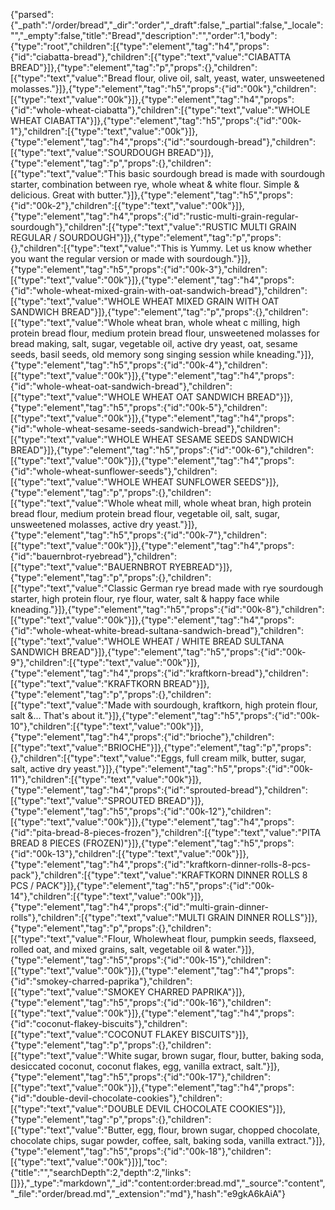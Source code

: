 {"parsed":{"_path":"/order/bread","_dir":"order","_draft":false,"_partial":false,"_locale":"","_empty":false,"title":"Bread","description":"","order":1,"body":{"type":"root","children":[{"type":"element","tag":"h4","props":{"id":"ciabatta-bread"},"children":[{"type":"text","value":"CIABATTA BREAD"}]},{"type":"element","tag":"p","props":{},"children":[{"type":"text","value":"Bread flour, olive oil, salt, yeast, water, unsweetened molasses."}]},{"type":"element","tag":"h5","props":{"id":"00k"},"children":[{"type":"text","value":"00k"}]},{"type":"element","tag":"h4","props":{"id":"whole-wheat-ciabatta"},"children":[{"type":"text","value":"WHOLE WHEAT CIABATTA"}]},{"type":"element","tag":"h5","props":{"id":"00k-1"},"children":[{"type":"text","value":"00k"}]},{"type":"element","tag":"h4","props":{"id":"sourdough-bread"},"children":[{"type":"text","value":"SOURDOUGH BREAD"}]},{"type":"element","tag":"p","props":{},"children":[{"type":"text","value":"This basic sourdough bread is made with sourdough starter, combination between rye, whole wheat & white flour. Simple & delicious. Great with butter."}]},{"type":"element","tag":"h5","props":{"id":"00k-2"},"children":[{"type":"text","value":"00k"}]},{"type":"element","tag":"h4","props":{"id":"rustic-multi-grain-regular-sourdough"},"children":[{"type":"text","value":"RUSTIC MULTI GRAIN REGULAR / SOURDOUGH"}]},{"type":"element","tag":"p","props":{},"children":[{"type":"text","value":"This is Yummy. Let us know whether you want the regular version or made with sourdough."}]},{"type":"element","tag":"h5","props":{"id":"00k-3"},"children":[{"type":"text","value":"00k"}]},{"type":"element","tag":"h4","props":{"id":"whole-wheat-mixed-grain-with-oat-sandwich-bread"},"children":[{"type":"text","value":"WHOLE WHEAT MIXED GRAIN WITH OAT SANDWICH BREAD"}]},{"type":"element","tag":"p","props":{},"children":[{"type":"text","value":"Whole wheat bran, whole wheat c milling, high protein bread flour, medium protein bread flour, unsweetened molasses for bread making, salt, sugar, vegetable oil, active dry yeast, oat, sesame seeds, basil seeds, old memory song singing session while kneading."}]},{"type":"element","tag":"h5","props":{"id":"00k-4"},"children":[{"type":"text","value":"00k"}]},{"type":"element","tag":"h4","props":{"id":"whole-wheat-oat-sandwich-bread"},"children":[{"type":"text","value":"WHOLE WHEAT OAT SANDWICH BREAD"}]},{"type":"element","tag":"h5","props":{"id":"00k-5"},"children":[{"type":"text","value":"00k"}]},{"type":"element","tag":"h4","props":{"id":"whole-wheat-sesame-seeds-sandwich-bread"},"children":[{"type":"text","value":"WHOLE WHEAT SESAME SEEDS SANDWICH BREAD"}]},{"type":"element","tag":"h5","props":{"id":"00k-6"},"children":[{"type":"text","value":"00k"}]},{"type":"element","tag":"h4","props":{"id":"whole-wheat-sunflower-seeds"},"children":[{"type":"text","value":"WHOLE WHEAT SUNFLOWER SEEDS"}]},{"type":"element","tag":"p","props":{},"children":[{"type":"text","value":"Whole wheat mill, whole wheat bran, high protein bread flour, medium protein bread flour, vegetable oil, salt, sugar, unsweetened molasses, active dry yeast."}]},{"type":"element","tag":"h5","props":{"id":"00k-7"},"children":[{"type":"text","value":"00k"}]},{"type":"element","tag":"h4","props":{"id":"bauernbrot-ryebread"},"children":[{"type":"text","value":"BAUERNBROT RYEBREAD"}]},{"type":"element","tag":"p","props":{},"children":[{"type":"text","value":"Classic German rye bread made with rye sourdough starter, high protein flour, rye flour, water, salt & happy face while kneading."}]},{"type":"element","tag":"h5","props":{"id":"00k-8"},"children":[{"type":"text","value":"00k"}]},{"type":"element","tag":"h4","props":{"id":"whole-wheat-white-bread-sultana-sandwich-bread"},"children":[{"type":"text","value":"WHOLE WHEAT / WHITE BREAD SULTANA SANDWICH BREAD"}]},{"type":"element","tag":"h5","props":{"id":"00k-9"},"children":[{"type":"text","value":"00k"}]},{"type":"element","tag":"h4","props":{"id":"kraftkorn-bread"},"children":[{"type":"text","value":"KRAFTKORN BREAD"}]},{"type":"element","tag":"p","props":{},"children":[{"type":"text","value":"Made with sourdough, kraftkorn, high protein flour, salt &... That's about it."}]},{"type":"element","tag":"h5","props":{"id":"00k-10"},"children":[{"type":"text","value":"00k"}]},{"type":"element","tag":"h4","props":{"id":"brioche"},"children":[{"type":"text","value":"BRIOCHE"}]},{"type":"element","tag":"p","props":{},"children":[{"type":"text","value":"Eggs, full cream milk, butter, sugar, salt, active dry yeast."}]},{"type":"element","tag":"h5","props":{"id":"00k-11"},"children":[{"type":"text","value":"00k"}]},{"type":"element","tag":"h4","props":{"id":"sprouted-bread"},"children":[{"type":"text","value":"SPROUTED BREAD"}]},{"type":"element","tag":"h5","props":{"id":"00k-12"},"children":[{"type":"text","value":"00k"}]},{"type":"element","tag":"h4","props":{"id":"pita-bread-8-pieces-frozen"},"children":[{"type":"text","value":"PITA BREAD 8 PIECES (FROZEN)"}]},{"type":"element","tag":"h5","props":{"id":"00k-13"},"children":[{"type":"text","value":"00k"}]},{"type":"element","tag":"h4","props":{"id":"kraftkorn-dinner-rolls-8-pcs-pack"},"children":[{"type":"text","value":"KRAFTKORN DINNER ROLLS 8 PCS / PACK"}]},{"type":"element","tag":"h5","props":{"id":"00k-14"},"children":[{"type":"text","value":"00k"}]},{"type":"element","tag":"h4","props":{"id":"multi-grain-dinner-rolls"},"children":[{"type":"text","value":"MULTI GRAIN DINNER ROLLS"}]},{"type":"element","tag":"p","props":{},"children":[{"type":"text","value":"Flour, Wholewheat flour, pumpkin seeds, flaxseed, rolled oat, and mixed grains, salt, vegetable oil & water."}]},{"type":"element","tag":"h5","props":{"id":"00k-15"},"children":[{"type":"text","value":"00k"}]},{"type":"element","tag":"h4","props":{"id":"smokey-charred-paprika"},"children":[{"type":"text","value":"SMOKEY CHARRED PAPRIKA"}]},{"type":"element","tag":"h5","props":{"id":"00k-16"},"children":[{"type":"text","value":"00k"}]},{"type":"element","tag":"h4","props":{"id":"coconut-flakey-biscuits"},"children":[{"type":"text","value":"COCONUT FLAKEY BISCUITS"}]},{"type":"element","tag":"p","props":{},"children":[{"type":"text","value":"White sugar, brown sugar, flour, butter, baking soda, desiccated coconut, coconut flakes, egg, vanilla extract, salt."}]},{"type":"element","tag":"h5","props":{"id":"00k-17"},"children":[{"type":"text","value":"00k"}]},{"type":"element","tag":"h4","props":{"id":"double-devil-chocolate-cookies"},"children":[{"type":"text","value":"DOUBLE DEVIL CHOCOLATE COOKIES"}]},{"type":"element","tag":"p","props":{},"children":[{"type":"text","value":"Butter, egg, flour, brown sugar, chopped chocolate, chocolate chips, sugar powder, coffee, salt, baking soda, vanilla extract."}]},{"type":"element","tag":"h5","props":{"id":"00k-18"},"children":[{"type":"text","value":"00k"}]}],"toc":{"title":"","searchDepth":2,"depth":2,"links":[]}},"_type":"markdown","_id":"content:order:bread.md","_source":"content","_file":"order/bread.md","_extension":"md"},"hash":"e9gkA6kAiA"}